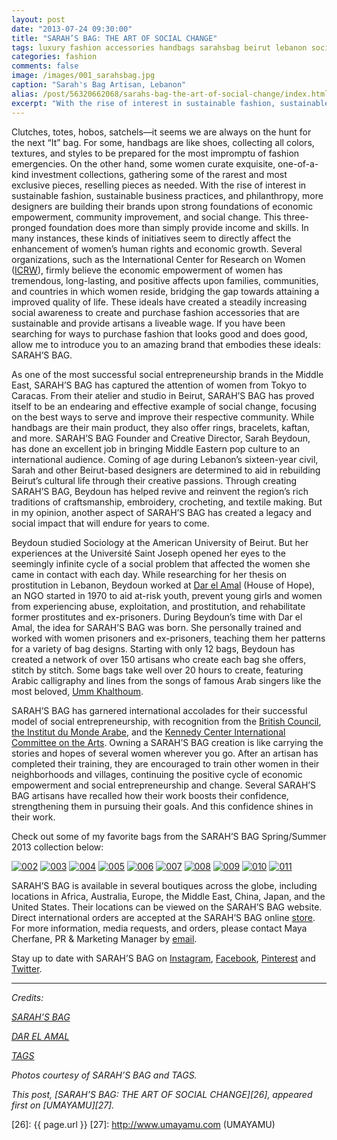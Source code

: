 ```yaml
---
layout: post
date: "2013-07-24 09:30:00"
title: "SARAH’S BAG: THE ART OF SOCIAL CHANGE"
tags: luxury fashion accessories handbags sarahsbag beirut lebanon socialchange women artisan craftsmanship heritage tradition culture
categories: fashion
comments: false
image: /images/001_sarahsbag.jpg
caption: "Sarah's Bag Artisan, Lebanon"
alias: /post/56320662068/sarahs-bag-the-art-of-social-change/index.html
excerpt: "With the rise of interest in sustainable fashion, sustainable business practices, and philanthropy, more designers are building their brands upon strong foundations of economic empowerment, community improvement, and social change. This three-pronged foundation does more than simply provide income and skills. In many instances, these kinds of initiatives seem to directly affect the enhancement of women’s human rights and economic growth."
---
```


Clutches, totes, hobos, satchels—it seems we are always on the hunt for the next “It” bag. For some, handbags are like shoes, collecting all colors, textures, and styles to be prepared for the most impromptu of fashion emergencies. On the other hand, some women curate exquisite, one-of-a-kind investment collections, gathering some of the rarest and most exclusive pieces, reselling pieces as needed. With the rise of interest in sustainable fashion, sustainable business practices, and philanthropy, more designers are building their brands upon strong foundations of economic empowerment, community improvement, and social change. This three-pronged foundation does more than simply provide income and skills. In many instances, these kinds of initiatives seem to directly affect the enhancement of women’s human rights and economic growth. Several organizations, such as the International Center for Research on Women ([ICRW][1]), firmly believe the economic empowerment of women has tremendous, long-lasting, and positive affects upon families, communities, and countries in which women reside, bridging the gap towards attaining a improved quality of life. These ideals have created a steadily increasing social awareness to create and purchase fashion accessories that are sustainable and provide artisans a liveable wage. If you have been searching for ways to purchase fashion that looks good and does good, allow me to introduce you to an amazing brand that embodies these ideals: SARAH’S BAG.

As one of the most successful social entrepreneurship brands in the Middle East, SARAH’S BAG has captured the attention of women from Tokyo to Caracas. From their atelier and studio in Beirut, SARAH’S BAG has proved itself to be an endearing and effective example of social change, focusing on the best ways to serve and improve their respective community. While handbags are their main product, they also offer rings, bracelets, kaftan, and more. SARAH’S BAG Founder and Creative Director, Sarah Beydoun, has done an excellent job in bringing Middle Eastern pop culture to an international audience. Coming of age during Lebanon’s sixteen-year civil, Sarah and other Beirut-based designers are determined to aid in rebuilding Beirut’s cultural life through their creative passions. Through creating SARAH’S BAG, Beydoun has helped revive and reinvent the region’s rich traditions of craftsmanship, embroidery, crocheting, and textile making. But in my opinion, another aspect of SARAH’S BAG has created a legacy and social impact that will endure for years to come.

Beydoun studied Sociology at the American University of Beirut. But her experiences at the Université Saint Joseph opened her eyes to the seemingly infinite cycle of a social problem that affected the women she came in contact with each day. While researching for her thesis on prostitution in Lebanon, Beydoun worked at [Dar el Amal][2] (House of Hope), an NGO started in 1970 to aid at-risk youth, prevent young girls and women from experiencing abuse, exploitation, and prostitution, and rehabilitate former prostitutes and ex-prisoners. During Beydoun’s time with Dar el Amal, the idea for SARAH’S BAG was born. She personally trained and worked with women prisoners and ex-prisoners, teaching them her patterns for a variety of bag designs. Starting with only 12 bags, Beydoun has created a network of over 150 artisans who create each bag she offers, stitch by stitch. Some bags take well over 20 hours to create, featuring Arabic calligraphy and lines from the songs of famous Arab singers like the most beloved, [Umm Khalthoum][3].

SARAH’S BAG has garnered international accolades for their successful model of social entrepreneurship, with recognition from the [British Council][4], [the Institut du Monde Arabe][5], and the [Kennedy Center International Committee on the Arts][6]. Owning a SARAH’S BAG creation is like carrying the stories and hopes of several women wherever you go. After an artisan has completed their training, they are encouraged to train other women in their neighborhoods and villages, continuing the positive cycle of economic empowerment and social entrepreneurship and change. Several SARAH’S BAG artisans have recalled how their work boosts their confidence, strengthening them in pursuing their goals. And this confidence shines in their work.

Check out some of my favorite bags from the SARAH’S BAG Spring/Summer 2013 collection below:

[![002][7]][7]
[![003][8]][8] 
[![004][9]][9] 
[![005][10]][10]
[![006][11]][11] 
[![007][12]][12] 
[![008][13]][13]
[![009][14]][14] 
[![010][15]][15] 
[![011][16]][16]

SARAH’S BAG is available in several boutiques across the globe, including locations in Africa, Australia, Europe, the Middle East, China, Japan, and the United States. Their locations can be viewed on the SARAH’S BAG website. Direct international orders are accepted at the SARAH’S BAG online [store][17]. For more information, media requests, and orders, please contact Maya Cherfane, PR &amp; Marketing Manager by [email][18].

Stay up to date with SARAH’S BAG on [Instagram][19], [Facebook][20], [Pinterest][21] and [Twitter][22].

----

_Credits:_

_[SARAH’S BAG][23]_

_[DAR EL AMAL][24]_

_[TAGS][25]_

_Photos courtesy of SARAH’S BAG and TAGS._

_This post, [SARAH’S BAG: THE ART OF SOCIAL CHANGE][26], appeared first on [UMAYAMU][27]._

   [1]: http://www.icrw.org/what-we-do/economic-empowerment (ICRW)
   [2]: http://www.daralamal.org/ (Dar el Amal)
   [3]: https://en.wikipedia.org/wiki/Umm_Kulthum (UMM KHALTHOUM)
   [4]: http://www.britishcouncil.org/ (British  Council)
   [5]: http://www.imarabe.org/ (Institut du Monde Arabe)
   [6]: http://www.kennedy-center.org/ (Kennedy Center)
   [7]: /images/002_sarahsbag.jpg
   [8]: /images/003_sarahsbag.jpg
   [9]: /images/004_sarahsbag.jpg
   [10]: /images/005_sarahsbag.jpg
   [11]: /images/006_sarahsbag.jpg
   [12]: /images/007_sarahsbag.jpg
   [13]: /images/008_sarahsbag.jpg
   [14]: /images/009_sarahsbag.jpg
   [15]: /images/010_sarahsbag.jpg
   [16]: /images/011_sarahsbag.jpg
   [17]: http://shop.sarahsbag.com/ (SARAH'S BAG)
   [18]: mailto:maya@sarahsbag.com?subject=Hello%20SARAH'S%20BAG!&amp;body=I%20saw%20your%20feature%20on%20UMAYAMU%20and%20want%20more%20information%20about%20your%20collection.
   [19]: http://www.instagram.com/sarahsbag (@SARAHSBAG)
   [20]: https://www.facebook.com/pages/Sarahs-bag/181712215217549 (SARAH'S BAG)
   [21]: http://pinterest.com/sarahsbag/ (SARAH'S BAG)
   [22]: https://twitter.com/sarahsbag (@SARAHSBAG)
   [23]: http://www.sarahsbag.com/ (SARAH'S BAG)
   [24]: http://www.daralamal.org/ (DAR EL AMAL)
   [25]: http://www.tags.com/ (TAGS)
   [26]: {{ page.url }}
   [27]: http://www.umayamu.com (UMAYAMU)
